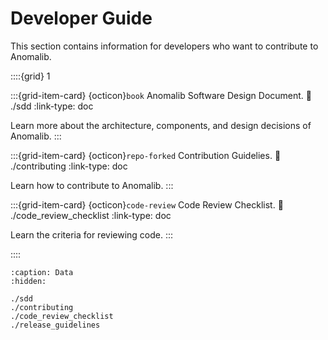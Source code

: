 # Developer Guide

This section contains information for developers who want to contribute to Anomalib.

::::{grid} 1

:::{grid-item-card} {octicon}`book` Anomalib Software Design Document.
:link: ./sdd
:link-type: doc

Learn more about the architecture, components, and design decisions of Anomalib.
:::

:::{grid-item-card} {octicon}`repo-forked` Contribution Guidelies.
:link: ./contributing
:link-type: doc

Learn how to contribute to Anomalib.
:::

:::{grid-item-card} {octicon}`code-review` Code Review Checklist.
:link: ./code_review_checklist
:link-type: doc

Learn the criteria for reviewing code.
:::

::::

```{toctree}
:caption: Data
:hidden:

./sdd
./contributing
./code_review_checklist
./release_guidelines
```
